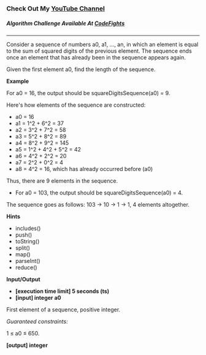 ### Check Out My [YouTube Channel](https://www.YouTube.com/CodingTutorials360)

##### Algorithm Challenge Available At [CodeFights](https://codefights.com/arcade/code-arcade/labyrinth-of-nested-loops/MvX84CA5HN6GKqv7R/description)
---
Consider a sequence of numbers a0, a1, ..., an, in which an element is equal to the sum of squared digits of the previous element. The sequence ends once an element that has already been in the sequence appears again.

Given the first element a0, find the length of the sequence.

**Example**

For a0 = 16, the output should be
squareDigitsSequence(a0) = 9.

Here's how elements of the sequence are constructed:

-   a0 = 16
-   a1 = 1^2 + 6^2 = 37
-   a2 = 3^2 + 7^2 = 58
-   a3 = 5^2 + 8^2 = 89
-   a4 = 8^2 + 9^2 = 145
-   a5 = 1^2 + 4^2 + 5^2 = 42
-   a6 = 4^2 + 2^2 = 20
-   a7 = 2^2 + 0^2 = 4
-   a8 = 4^2 = 16, which has already occurred before (a0)

Thus, there are 9 elements in the sequence.

-   For a0 = 103, the output should be
squareDigitsSequence(a0) = 4.

The sequence goes as follows: 103 -> 10 -> 1 -> 1, 4 elements altogether.

**Hints**
-   includes()
-   push()
-   toString()
-   split()
-   map()
-   parseInt()
-   reduce()

**Input/Output**

- **[execution time limit] 5 seconds (ts)**
- **[input] integer a0**

First element of a sequence, positive integer.

*Guaranteed constraints:*

1 ≤ a0 ≤ 650.

**[output] integer**